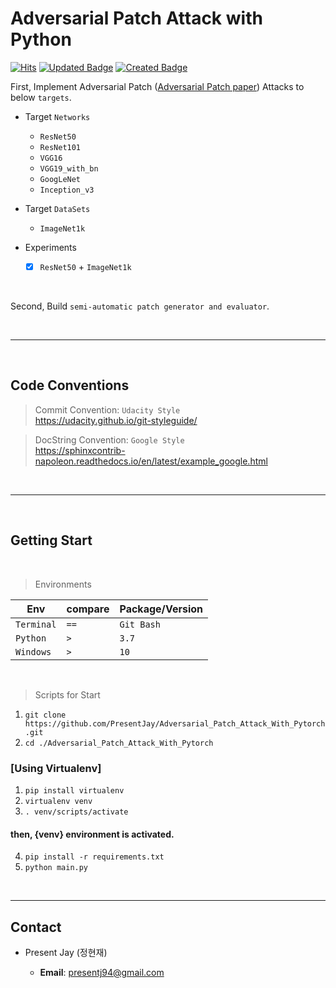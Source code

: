 # Adversarial Patch Attack with Python

[![Hits](https://hits.seeyoufarm.com/api/count/incr/badge.svg?url=https%3A%2F%2Fgithub.com%2FPresentJay%2FAdversarial_Patch_Attack_With_Pytorch&count_bg=%238A3DC8&title_bg=%23555555&icon=&icon_color=%23E7E7E7&title=view+count&edge_flat=false)](https://hits.seeyoufarm.com)
[![Updated Badge](https://badges.pufler.dev/updated/PresentJay/Adversarial_Patch_Attack_With_Pytorch)](https://badges.pufler.dev)
[![Created Badge](https://badges.pufler.dev/created/PresentJay/Adversarial_Patch_Attack_With_Pytorch)](https://badges.pufler.dev)

First, Implement Adversarial Patch (<a href="https://arxiv.org/pdf/1712.09665.pdf">Adversarial Patch paper</a>) Attacks to below `targets`.

- Target `Networks`

  - `ResNet50`
  - `ResNet101`
  - `VGG16`
  - `VGG19_with_bn`
  - `GoogLeNet`
  - `Inception_v3`

- Target `DataSets`

  - `ImageNet1k`

- Experiments
  - [x] `ResNet50` + `ImageNet1k`

<br>

Second, Build `semi-automatic patch generator and evaluator`.

<br>

---

<br>

## Code Conventions

> Commit Convention: `Udacity Style`  
> https://udacity.github.io/git-styleguide/

> DocString Convention: `Google Style`  
> https://sphinxcontrib-napoleon.readthedocs.io/en/latest/example_google.html

<br>

---

<br>

## Getting Start

<br>

> Environments

| Env        | compare | Package/Version |
| ---------- | ------- | --------------- |
| `Terminal` | `==`    | `Git Bash`      |
| `Python`   | `>`     | `3.7`           |
| `Windows`  | `>`     | `10`            |

<br>

> Scripts for Start

1. `git clone https://github.com/PresentJay/Adversarial_Patch_Attack_With_Pytorch.git`
2. `cd ./Adversarial_Patch_Attack_With_Pytorch`

### [Using Virtualenv]

1. `pip install virtualenv`
2. `virtualenv venv`
3. `. venv/scripts/activate`

#### then, {venv} environment is activated.

4. `pip install -r requirements.txt`
5. `python main.py`

<br>

---

## Contact

- Present Jay (정현재)

  - **Email**: [presentj94@gmail.com](mailto:presentj94@gmail.com)
